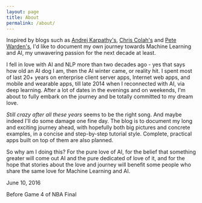 ```yaml
---
layout: page
title: About
permalink: /about/
---
```


Inspired by blogs such as [Andrej Karpathy's](http://karpathy.github.io/), [Chris Colah's](http://colah.github.io/) and [Pete Warden's](http://petewarden.com/), I'd like to document my own journey towards Machine Learning and AI, my unwavering passion for the next decade at least.

I fell in love with AI and NLP more than two decades ago - yes that says how old an AI dog I am, then the AI winter came, or reality hit. I spent most of last 20+ years on enterprise client server apps, Internet web apps, and mobile and wearable apps, till late 2014 when I reconnected with AI, via deep learning. After a lot of dates in the evenings and on weekends, I'm about to fully embark on the journey and be totally committed to my dream love.

*Still crazy after all these years* seems to be the right song. And maybe indeed I'll do some damage one fine day. The blog is to document my long and exciting journey ahead, with hopefully both big pictures and concrete examples, in a concise and step-by-step tutorial style. Complete, practical apps built on top of them are also planned.

So why am I doing this? For the pure love of AI, for the belief that something greater will come out AI and the pure dedicated of love of it, and for the hope that stories about the love and journey will benefit some people who share the same love for Machine Learning and AI.

June 10, 2016

Before Game 4 of NBA Final
